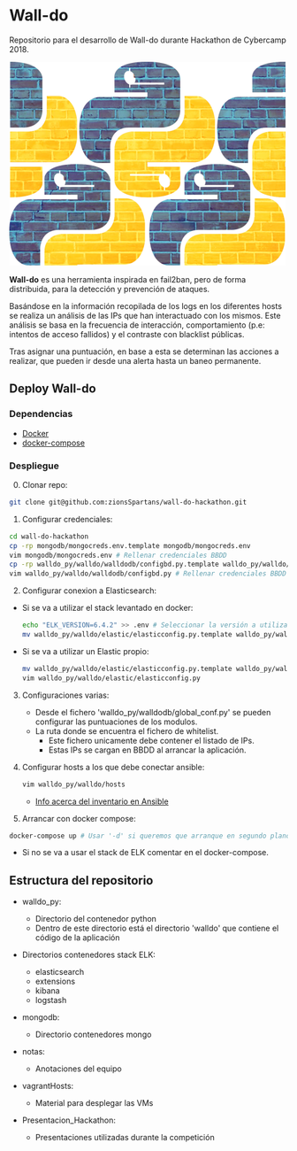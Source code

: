 # Wall-do
Repositorio para el desarrollo de Wall-do durante Hackathon de Cybercamp 2018.

![](notas/imgs/500_logo_walldo_ladrillo.png)

**Wall-do** es una herramienta inspirada en fail2ban, pero de forma distribuida, para la detección y prevención de ataques.

Basándose en la información recopilada de los logs en los diferentes hosts se realiza un análisis de las IPs que han interactuado con los mismos. Este análisis se basa en la frecuencia de interacción, comportamiento (p.e: intentos de acceso fallidos) y el contraste con blacklist públicas.

Tras asignar una puntuación, en base a esta se determinan las acciones a realizar, que pueden ir desde una alerta hasta un baneo permanente.

## Deploy Wall-do
### Dependencias
- [Docker](https://docs.docker.com/install/)
- [docker-compose](https://docs.docker.com/compose/install/#install-compose)

### Despliegue
0. Clonar repo:
  ```bash
  git clone git@github.com:zionsSpartans/wall-do-hackathon.git
  ```
1. Configurar credenciales:
```bash
cd wall-do-hackathon
cp -rp mongodb/mongocreds.env.template mongodb/mongocreds.env
vim mongodb/mongocreds.env # Rellenar credenciales BBDD
cp -rp walldo_py/walldo/walldodb/configbd.py.template walldo_py/walldo/walldodb/configbd.py
vim walldo_py/walldo/walldodb/configbd.py # Rellenar credenciales BBDD (las mismas que antes!!)
```

2. Configurar conexion a Elasticsearch:
  - Si se va a utilizar el stack levantado en docker:
    ```bash
    echo "ELK_VERSION=6.4.2" >> .env # Seleccionar la versión a utilizar de Elastic
    mv walldo_py/walldo/elastic/elasticconfig.py.template walldo_py/walldo/elastic/elasticconfig.py
    ```
  - Si se va a utilizar un Elastic propio:
    ```bash
    mv walldo_py/walldo/elastic/elasticconfig.py.template walldo_py/walldo/elastic/elasticconfig.py
    vim walldo_py/walldo/elastic/elasticconfig.py
    ```

3. Configuraciones varias:
   - Desde el fichero 'walldo_py/walldodb/global_conf.py' se pueden
     configurar las puntuaciones de los modulos.
   - La ruta donde se encuentra el fichero de whitelist.
     - Este fichero unicamente debe contener el listado de IPs.
     - Estas IPs se cargan en BBDD al arrancar la aplicación.

4. Configurar hosts a los que debe conectar ansible:
   ```bash
   vim walldo_py/walldo/hosts
   ```
      - [Info acerca del inventario en Ansible](https://docs.ansible.com/ansible/2.4/intro_inventory.html)

5. Arrancar con docker compose:
```bash
docker-compose up # Usar '-d' si queremos que arranque en segundo plano 
```
  - Si no se va a usar el stack de ELK comentar en el docker-compose.

## Estructura del repositorio

- walldo_py:
    - Directorio del contenedor python
    - Dentro de este directorio está el directorio 'walldo' que contiene el código de la aplicación
    
- Directorios contenedores stack ELK:
    - elasticsearch
    - extensions 
    - kibana 	
    - logstash 

- mongodb:
    - Directorio contenedores mongo
	
- notas:
    - Anotaciones del equipo

- vagrantHosts: 
    - Material para desplegar las VMs

- Presentacion_Hackathon:
    - Presentaciones utilizadas durante la competición
